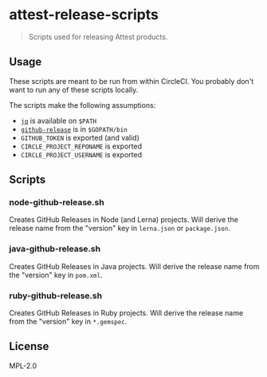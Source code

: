 # attest-release-scripts

> Scripts used for releasing Attest products.

## Usage

These scripts are meant to be run from within CircleCI. You probably don't want to run any of these scripts locally.

The scripts make the following assumptions:

- [`jq`](https://stedolan.github.io/jq/) is available on `$PATH`
- [`github-release`](https://github.com/aktau/github-release) is in `$GOPATH/bin`
- `GITHUB_TOKEN` is exported (and valid)
- `CIRCLE_PROJECT_REPONAME` is exported
- `CIRCLE_PROJECT_USERNAME` is exported

## Scripts

### node-github-release.sh

Creates GitHub Releases in Node (and Lerna) projects. Will derive the release name from the "version" key in `lerna.json` or `package.json`.

### java-github-release.sh

Creates GitHub Releases in Java projects. Will derive the release name from the "version" key in `pom.xml`.

### ruby-github-release.sh

Creates GitHub Releases in Ruby projects. Will derive the release name from the "version" key in `*.gemspec`.

## License

MPL-2.0